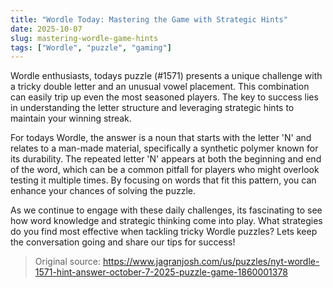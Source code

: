 ```yaml
---
title: "Wordle Today: Mastering the Game with Strategic Hints"
date: 2025-10-07
slug: mastering-wordle-game-hints
tags: ["Wordle", "puzzle", "gaming"]
---
```


Wordle enthusiasts, todays puzzle (#1571) presents a unique challenge with a tricky double letter and an unusual vowel placement. This combination can easily trip up even the most seasoned players. The key to success lies in understanding the letter structure and leveraging strategic hints to maintain your winning streak.

For todays Wordle, the answer is a noun that starts with the letter 'N' and relates to a man-made material, specifically a synthetic polymer known for its durability. The repeated letter 'N' appears at both the beginning and end of the word, which can be a common pitfall for players who might overlook testing it multiple times. By focusing on words that fit this pattern, you can enhance your chances of solving the puzzle.

As we continue to engage with these daily challenges, its fascinating to see how word knowledge and strategic thinking come into play. What strategies do you find most effective when tackling tricky Wordle puzzles? Lets keep the conversation going and share our tips for success!

> Original source: https://www.jagranjosh.com/us/puzzles/nyt-wordle-1571-hint-answer-october-7-2025-puzzle-game-1860001378